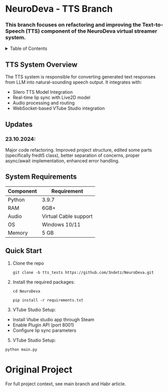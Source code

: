 # NeuroDeva - TTS Branch

### This branch focuses on refactoring and improving the Text-to-Speech (TTS) component of the NeuroDeva virtual streamer system.

<!-- TABLE OF CONTENTS -->
<details>
  <summary>Table of Contents</summary>
  <ol>
    <li>
      <a href="##updates">Updates</a>
    </li>
     <li>
      <a href="#quick-start">Quick Start</a>
    </li>
  </ol>
</details>


## TTS System Overview
The TTS system is responsible for converting generated text responses from LLM into natural-sounding speech output. It integrates with:

* Silero TTS Model Integration
* Real-time lip sync with Live2D model
* Audio processing and routing
* WebSocket-based VTube Studio integration

<!-- UPDATES -->
## Updates 

### 23.10.2024:
Major code refactoring. Improved project structure, edited some parts (specifically fredt5 class), better separation of concerns, proper async/await implementation, enhanced error handling. 

## System Requirements
| Component  | Requirement |
| ------------- | ------------- |
| Python  | 3.9.7  |
| RAM  | 6GB+  |
| Audio  | Virtual Cable support  |
| OS  | Windows 10/11  |
| Memory  | 5 GB |

<!-- Quick Start -->
## Quick Start
1. Clone the repo
   ```
   git clone -b tts_tests https://github.com/3ndetz/NeuroDeva.git
   ```
2. Install the required packages:
   ```
   cd NeuroDeva
   ```
   ```
   pip install -r requirements.txt
   ```
3. VTube Studio Setup:
* Install Vtube studio app through Steam
* Enable Plugin API (port 8001)
* Configure lip sync parameters

5. VTube Studio Setup:
```
python main.py
```

# Original Project
For full project context, see main branch and Habr article.
